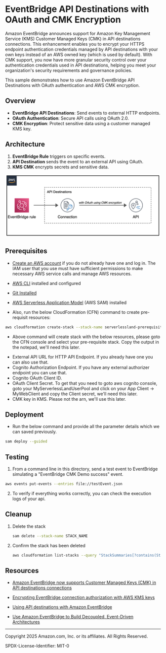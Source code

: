 # EventBridge API Destinations with OAuth and CMK Encryption

Amazon EventBridge announces support for Amazon Key Management Service (KMS) Customer Managed Keys (CMK) in API destinations connections. This enhancement enables you to encrypt your HTTPS endpoint authentication credentials managed by API destinations with your own keys instead of an AWS owned key (which is used by default). With CMK support, you now have more granular security control over your authentication credentials used in API destinations, helping you meet your organization's security requirements and governance policies.

This sample demonstrates how to use Amazon EventBridge API Destinations with OAuth authentication and AWS CMK encryption.

## Overview

- **EventBridge API Destinations**: Send events to external HTTP endpoints.
- **OAuth Authentication**: Secure API calls using OAuth 2.0.
- **CMK Encryption**: Protect sensitive data using a customer managed KMS key.

## Architecture

1. **EventBridge Rule** triggers on specific events.
2. **API Destination** sends the event to an external API using OAuth.
3. **KMS CMK** encrypts secrets and sensitive data.

![alt EventBridge Rule with CMK integration](diagram.png "Architecture")

## Prerequisites

* [Create an AWS account](https://portal.aws.amazon.com/gp/aws/developer/registration/index.html) if you do not already have one and log in. The IAM user that you use must have sufficient permissions to make necessary AWS service calls and manage AWS resources.
* [AWS CLI](https://docs.aws.amazon.com/cli/latest/userguide/install-cliv2.html) installed and configured
* [Git Installed](https://git-scm.com/book/en/v2/Getting-Started-Installing-Git)
* [AWS Serverless Application Model](https://docs.aws.amazon.com/serverless-application-model/latest/developerguide/serverless-sam-cli-install.html) (AWS SAM) installed

* Also, run the below CloudFormation (CFN) command to create pre-requisit resources:
```bash
aws cloudformation create-stack --stack-name serverlessland-prerequisite --template-body file://prerequsite.yaml
```
* Above command will create stack with the below resources, please goto the CFN console and select your pre-requisite stack. Copy the output in the notepad, we'll need this later.
- External API URL for HTTP API Endpoint. If you already have one you can also use that.
- Cognito Authorization Endpoint. If you have any external authorizer endpoint you can use that.
- Cognito OAuth Client ID. 
- OAuth Client Secret. To get that you need to goto aws cognito console, goto your MyServerlessLandUserPool and click on your App Client -> MyWebClient and copy the Client secret, we'll need this later.
- CMK key in KMS. Please not the arn, we'll use this later.

## Deployment

* Run the below command and provide all the parameter details which we can saved previously.
```bash
sam deploy --guided
```

## Testing

1. From a command line in this directory, send a test event to EventBridge simulating a \"EventBridge CMK Demo success\" event.
```bash
aws events put-events --entries file://testEvent.json
```
2. To verify if everything works correctly, you can check the execution logs of your api.

## Cleanup
 
1. Delete the stack
    ```bash
    sam delete --stack-name STACK_NAME
    ```
2. Confirm the stack has been deleted
    ```bash
    aws cloudformation list-stacks --query "StackSummaries[?contains(StackName,'STACK_NAME')].StackStatus"    
    ```

## Resources

- [Amazon EventBridge now supports Customer Managed Keys (CMK) in API destinations connections](https://aws.amazon.com/about-aws/whats-new/2025/04/amazon-eventbridge-customer-managed-keys-api/)

- [Encrypting EventBridge connection authorization with AWS KMS keys](https://docs.aws.amazon.com/eventbridge/latest/userguide/encryption-connections.html)

- [Using API destinations with Amazon EventBridge](https://aws.amazon.com/blogs/compute/using-api-destinations-with-amazon-eventbridge/)

- [Use Amazon EventBridge to Build Decoupled, Event-Driven Architectures](https://serverlessland.com/learn/eventbridge)


----

Copyright 2025 Amazon.com, Inc. or its affiliates. All Rights Reserved.

SPDX-License-Identifier: MIT-0